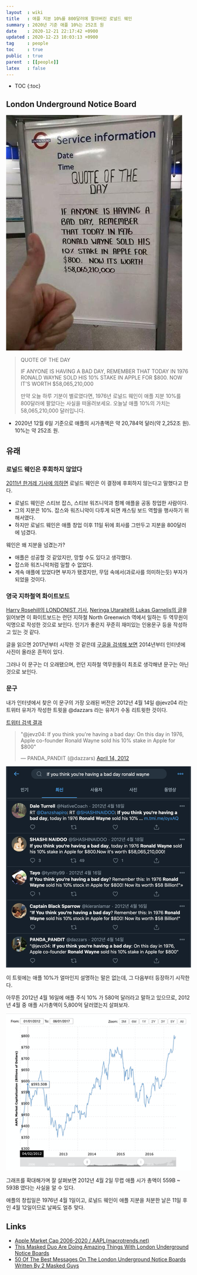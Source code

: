 ```yaml
---
layout  : wiki
title   : 애플 지분 10%를 800달러에 팔아버린 로널드 웨인
summary : 2020년 기준 애플 10%는 252조 원
date    : 2020-12-21 22:17:42 +0900
updated : 2020-12-23 10:03:13 +0900
tag     : people
toc     : true
public  : true
parent  : [[people]]
latex   : false
---
```

* TOC
{:toc}

## London Underground Notice Board

![quote-of-the-day][white-board]

> QUOTE OF THE DAY
>
> IF ANYONE IS HAVING A BAD DAY, REMEMBER THAT TODAY IN 1976 RONALD WAYNE SOLD HIS 10% STAKE IN APPLE
FOR $800. NOW IT'S WORTH $58,065,210,000
>
> 만약 오늘 하루 기분이 별로였다면, 1976년 로널드 웨인이 애플 지분 10%를 800달러에 팔았다는 사실을 떠올려보세요.
오늘날 애플 10%의 가치는 58,065,210,000 달러입니다.

- 2020년 12월 6일 기준으로 애플의 시가총액은 약 20,784억 달러(약 2,252조 원). 10%는 약 252조 원.

## 유래
### 로널드 웨인은 후회하지 않았다

[2011년 한겨레 기사에 의하면]( http://www.hani.co.kr/arti/international/america/510221.html ) 로널드 웨인은 이 결정에 후회하지 않는다고 말했다고 한다.

- 로널드 웨인은 스티브 잡스, 스티브 워즈니악과 함께 애플을 공동 창업한 사람이다.
- 그의 지분은 10%. 잡스와 워즈니악이 다투게 되면 캐스팅 보드 역할을 행사하기 위해서였다.
- 하지만 로널드 웨인은 애플 창업 이후 11일 뒤에 회사를 그만두고 지분을 800달러에 넘겼다.

웨인은 왜 지분을 넘겼는가?

- 애플은 성공할 것 같았지만, 망할 수도 있다고 생각했다.
- 잡스와 워즈니악처럼 일할 수 없었다.
- 계속 애플에 있었다면 부자가 됐겠지만, 무덤 속에서(과로사를 의미하는듯) 부자가 되었을 것이다.


### 영국 지하철역 화이트보드

[Harry Rosehill의 LONDONIST 기사][harry-rosehill], [Neringa Utaraitė와 Lukas Garnelis의 글][bored-panda]을 읽어보면 이 화이트보드는 런던 지하철 North Greenwich 역에서 일하는 두 역무원이 익명으로 작성한 것으로 보인다.
인기가 좋은지 꾸준히 재미있는 인용문구 등을 작성하고 있는 것 같다.

글을 읽으면 2017년부터 시작한 것 같은데 [구글을 검색해 보면][google-result] 2014년부터 인터넷에 사진이 올라온 흔적이 있다.

그러나 이 문구는 더 오래됐으며, 런던 지하철 역무원들이 최초로 생각해낸 문구는 아닌 것으로 보인다.


### 문구

내가 인터넷에서 찾은 이 문구의 가장 오래된 버전은 2012년 4월 14일 @jevz04 라는 트위터 유저가 작성한 트윗을 @dazzars 라는 유저가 수동 리트윗한 것이다.

[트위터 검색 결과][twitter-result]

<blockquote class="twitter-tweet"><p lang="en" dir="ltr">&quot;@jevz04: If you think you&#39;re having a bad day: On this day in 1976, Apple co-founder Ronald Wayne sold his 10% stake in Apple for $800&quot;</p>&mdash; PANDA_PANDIT (@dazzars) <a href="https://twitter.com/dazzars/status/191078862124363776?ref_src=twsrc%5Etfw">April 14, 2012</a></blockquote> <script async src="https://platform.twitter.com/widgets.js" charset="utf-8"></script>

![트위터 캡처 이미지]( /resource/wiki/ronald-wayne/102785090-bdbdcd00-43e0-11eb-924f-15f93cb85d34.png )

이 트윗에는 애플 10%가 얼마인지 설명하는 말은 없는데, 그 다음부터 등장하기 시작한다.

아무튼 2012년 4월 16일에 애플 주식 10% 가 580억 달러라고 말하고 있으므로, 2012년 4월 중 애플 시가총액이 5,800억 달러였는지 살펴보자.

![애플 시가 총액 변화 그래프][market-capitalization-apple-2012]

그래프를 확대해가며 잘 살펴보면 2012년 4월 2일 무렵 애플 시가 총액이 559B ~ 593B 였다는 사실을 알 수 있다.

애플의 창립일은 1976년 4월 1일이고, 로널드 웨인이 애플 지분을 처분한 날은 11일 후인 4월 12일이므로 날짜도 얼추 맞다.

## Links

- [Apple Market Cap 2006-2020 / AAPL(macrotrends.net)]( https://www.macrotrends.net/stocks/charts/AAPL/apple/market-cap )
- [This Masked Duo Are Doing Amazing Things With London Underground Notice Boards][harry-rosehill]
- [50 Of The Best Messages On The London Underground Notice Boards Written By 2 Masked Guys][bored-panda]

[harry-rosehill]: https://londonist.com/london/transport/the-ultimate-tube-service-information-announcement-boards
[bored-panda]: https://www.boredpanda.com/all-on-the-board-messages-underground-london/
[white-board]: /resource/wiki/ronald-wayne/102780991-44bb7700-43da-11eb-9fd8-be8e6dd5c24d.png 
[google-result]: https://www.google.co.kr/search?hl=ko&biw=1920&bih=920&tbs=sbi%3AAMhZZitctvFbA990OMegaLWAyaONeQiEIIVZhkAW6uSk_1rfaexitDRYp9_1iqdXgdZ3EAojSkkW4gEudtEDSLwwlPPoObOe03bgp5SOiRuXorrqwQupuntcBgopdpK_15kMl0S8h0qItrPJ7iMWiSOB9Xfcz7hrbXrhBZZTzhBS7nlMdduUyZJ4f3UTvgEd_1UnKb7wDfjOP7NXkvrDwMTqmMWlo8rhar8pfRhjv7kinKmK3cqzzKRlD4X74imZodpO4FgtrcHJas-iaoZkgU3jRuDycGFzE7Ls5-g0qq0y8Ax6WVJMR9WZT7kj6wEgmegiAFm4KImIdsk_1%2Ccdr%3A1%2Ccd_min%3A6%2F1%2F2014%2Ccd_max%3A12%2F31%2F2015&sxsrf=ALeKk00GrC_QfrxDxJ8SEgnxuyWcHlmPxA%3A1608556563607&ei=E6DgX4jZJMPZhwPut5yACQ&q=london+underground+notice+board+ronald+wayne&oq=london+underground+notice+board+ronald+wayne&gs_lcp=CgZwc3ktYWIQAzoGCCMQJxATOgQIABAeOgUIIRCgAToECCEQFVCgClj3HGCKI2gAcAB4AIABvAKIAfoYkgEHMC44LjMuM5gBAKABAaoBB2d3cy13aXo&sclient=psy-ab&ved=0ahUKEwjIrsyUlN_tAhXD7GEKHe4bB5AQ4dUDCA0&uact=5
[market-capitalization-apple-2012]: /resource/wiki/ronald-wayne/102785264-08d7e000-43e1-11eb-9546-4b1ff95bc530.png 
[twitter-result]: https://twitter.com/search?q=If%20you%20think%20you%27re%20having%20a%20bad%20day%20ronald%20wayne&src=typed_query&f=live


